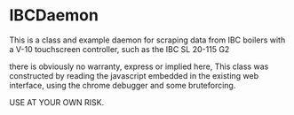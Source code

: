 # IBCDaemon
This is a class and example daemon for scraping data from IBC boilers with a V-10 touchscreen controller, 
such as the IBC SL 20-115 G2

there is obviously no warranty, express or implied here, This class was constructed by reading the
javascript embedded in the existing web interface, using the chrome debugger and some bruteforcing.

USE AT YOUR OWN RISK.
